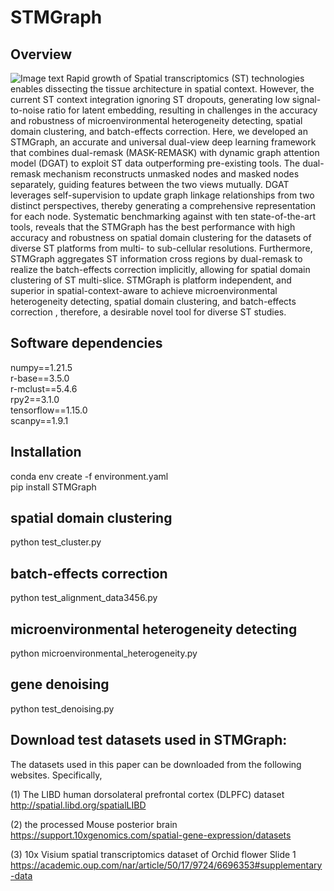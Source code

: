 # STMGraph

## Overview
 ![Image text](https://github.com/binbin-coder/SpatialG/blob/main/overview.jpg)
    Rapid growth of Spatial transcriptomics (ST) technologies enables dissecting the tissue architecture in spatial context. However, the current ST context integration ignoring ST dropouts, generating low signal-to-noise ratio for latent embedding, resulting in challenges in the accuracy and robustness of microenvironmental heterogeneity detecting, spatial domain clustering, and batch-effects correction. Here, we developed an STMGraph, an accurate and universal dual-view deep learning framework that combines dual-remask (MASK-REMASK) with dynamic graph attention model (DGAT) to exploit ST data outperforming pre-existing tools. The dual-remask mechanism reconstructs unmasked nodes and masked nodes separately, guiding features between the two views mutually. DGAT leverages self-supervision to update graph linkage relationships from two distinct perspectives, thereby generating a comprehensive representation for each node. Systematic benchmarking against with ten state-of-the-art tools, reveals that the STMGraph has the best performance with high accuracy and robustness on spatial domain clustering for the datasets of diverse ST platforms from multi- to sub-cellular resolutions. Furthermore, STMGraph aggregates ST information cross regions by dual-remask to realize the batch-effects correction implicitly, allowing for spatial domain clustering of ST multi-slice. STMGraph is platform independent, and superior in spatial-context-aware to achieve microenvironmental heterogeneity detecting, spatial domain clustering, and batch-effects correction , therefore, a desirable novel tool for diverse ST studies.

## Software dependencies
numpy==1.21.5  
r-base==3.5.0  
r-mclust==5.4.6  
rpy2==3.1.0  
tensorflow==1.15.0  
scanpy==1.9.1

## Installation
conda env create -f environment.yaml  
pip install STMGraph

## spatial domain clustering
python test_cluster.py
## batch-effects correction
python test_alignment_data3456.py
## microenvironmental heterogeneity detecting
python microenvironmental_heterogeneity.py
## gene denoising
python test_denoising.py

## Download test datasets used in STMGraph:
The datasets used in this paper can be downloaded from the following websites. Specifically,

(1) The LIBD human dorsolateral prefrontal cortex (DLPFC) dataset http://spatial.libd.org/spatialLIBD

(2) the processed Mouse posterior brain https://support.10xgenomics.com/spatial-gene-expression/datasets

(3) 10x Visium spatial transcriptomics dataset of Orchid flower Slide 1 https://academic.oup.com/nar/article/50/17/9724/6696353#supplementary-data

